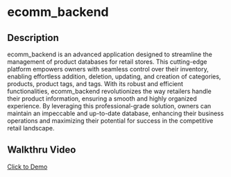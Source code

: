 # ecomm_backend

## Description
ecomm_backend is an advanced application designed to streamline the management of product databases for retail stores. This cutting-edge platform empowers owners with seamless control over their inventory, enabling effortless addition, deletion, updating, and creation of categories, products, product tags, and tags. With its robust and efficient functionalities, ecomm_backend revolutionizes the way retailers handle their product information, ensuring a smooth and highly organized experience. By leveraging this professional-grade solution, owners can maintain an impeccable and up-to-date database, enhancing their business operations and maximizing their potential for success in the competitive retail landscape.

## Walkthru Video
[Click to Demo](https://drive.google.com/file/d/1ezjhwEvqchfatwR0-pRzeUv9qQ_Lll5h/view)
